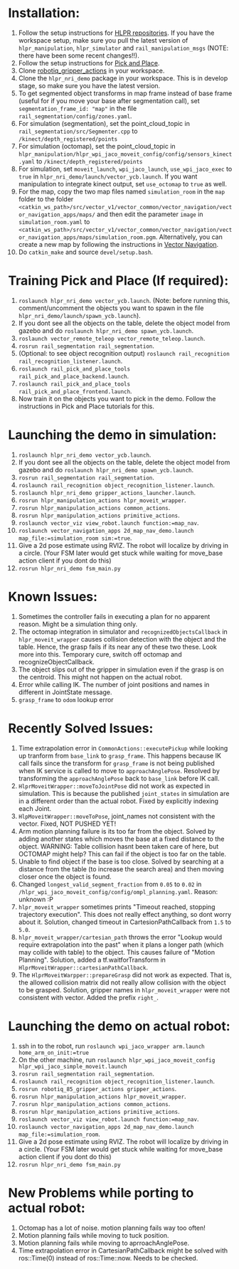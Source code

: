 # Installation:
1. Follow the setup instructions for [HLPR repositories](https://github.com/HLP-R/hlpr_documentation/wiki/Vector-Simulation-Setup-Steps). If you have the workspace setup, make sure you pull the latest version of `hlpr_manipulation`, `hlpr_simulator` and `rail_manipulation_msgs` (NOTE: there have been some recent changes!!).
2. Follow the setup instructions for [Pick and Place](https://github.com/gt-rail-internal/codebase/blob/master/weiyuliu/README.md).
3. Clone [robotiq_gripper_actions](https://github.com/GT-RAIL/robotiq_85_gripper_actions.git) in your workspace.
4. Clone the `hlpr_nri_demo` package in your workspace. This is in develop stage, so make sure you have the latest version.
5. To get segmented object transforms in map frame instead of base frame (useful for if you move your base after segmentation call), set `segmentation_frame_id: "map"` in the file `rail_segmentation/config/zones.yaml`.
6. For simulation (segmentation), set the point_cloud_topic in `rail_segmentation/src/Segmenter.cpp` to `/kinect/depth_registered/points`
7. For simulation (octomap), set the point_cloud_topic in `hlpr_manipulation/hlpr_wpi_jaco_moveit_config/config/sensors_kinect.yaml` to `/kinect/depth_registered/points`
8. For simulation, set `moveit_launch`, `wpi_jaco_launch`, `use_wpi_jaco_exec` to `true` in `hlpr_nri_demo/launch/vector_ycb.launch`. If you want manipulation to integrate kinect output, set `use_octomap` to `true` as well.
9. For the map, copy the two map files named `simulation_room` in the `map` folder to the folder `<catkin_ws_path>/src/vector_v1/vector_common/vector_navigation/vector_navigation_apps/maps/` and then edit the parameter `image` in `simulation_room.yaml` to `<catkin_ws_path>/src/vector_v1/vector_common/vector_navigation/vector_navigation_apps/maps/simulation_room.pgm`. Alternatively, you can create a new map by following the instructions in [Vector Navigation](https://github.com/StanleyInnovation/vector_v1/wiki/Navigation). 
10. Do `catkin_make` and source `devel/setup.bash`.


# Training Pick and Place (If required):
1. `roslaunch hlpr_nri_demo vector_ycb.launch`. (Note: before running this, comment/uncomment the objects you want to spawn in the file `hlpr_nri_demo/launch/spawn_ycb.launch`).
2. If you dont see all the objects on the table, delete the object model from gazebo and do `roslaunch hlpr_nri_demo spawn_ycb.launch`.
3. `roslaunch vector_remote_teleop vector_remote_teleop.launch`.
4. `rosrun rail_segmentation rail_segmentation`.
5. (Optional: to see object recognition output) `roslaunch rail_recognition rail_recognition_listener.launch`.
6. `roslaunch rail_pick_and_place_tools rail_pick_and_place_backend.launch`.
7. `roslaunch rail_pick_and_place_tools rail_pick_and_place_frontend.launch`.
8. Now train it on the objects you want to pick in the demo. Follow the instructions in Pick and Place tutorials for this.


# Launching the demo in simulation:
1. `roslaunch hlpr_nri_demo vector_ycb.launch`.
2. If you dont see all the objects on the table, delete the object model from gazebo and do `roslaunch hlpr_nri_demo spawn_ycb.launch`.
3. `rosrun rail_segmentation rail_segmentation`.
4. `roslaunch rail_recognition object_recognition_listener.launch`.
5. `roslaunch hlpr_nri_demo gripper_actions_launcher.launch`.
6. `rosrun hlpr_manipulation_actions hlpr_moveit_wrapper`.
7. `rosrun hlpr_manipulation_actions common_actions`.
8. `rosrun hlpr_manipulation_actions primitive_actions`.
9. `roslaunch vector_viz view_robot.launch function:=map_nav`.
10. `roslaunch vector_navigation_apps 2d_map_nav_demo.launch map_file:=simulation_room sim:=true`.
11. Give a 2d pose estimate using RVIZ. The robot will localize by driving in a circle. (Your FSM later would get stuck while waiting for move_base action client if you dont do this)
12. `rosrun hlpr_nri_demo fsm_main.py`

# Known Issues:
1. Sometimes the controller fails in executing a plan for no apparent reason. Might be a simulation thing only.
2. The octomap integration in simulator and `recognizedObjectsCallback` in `hlpr_moveit_wrapper` causes collision detection with the object and the table. Hence, the grasp fails if its near any of these two these. Look more into this. Temporary cure, switch off octomap and recognizeObjectCallback.
3. The object slips out of the gripper in simulation even if the grasp is on the centroid. This might not happen on the actual robot.
4. Error while calling IK. The number of joint positions and names in different in JointState message.
5. `grasp_frame` to `odom` lookup error

# Recently Solved Issues:
1. Time extrapolation error in `CommonActions::executePickup` while looking up tranform from `base_link` to `grasp_frame`. This happens because IK call fails since the transform for `grasp_frame` is not being published when IK service is called to move to `approachAnglePose`. Resolved by transforming the `approachAnglePose` back to `base_link` before IK call.
2. `HlprMoveitWrapper::moveToJointPose` did not work as expected in simulation. This is because the published `joint_states` in simulation are in a  different order than the actual robot. Fixed by explicitly indexing each Joint.
3. `HlpMoveitWrapper::moveToPose`, joint_names not consistent with the vector. Fixed, NOT PUSHED YET!
4. Arm motion planning failure is its too far from the object. Solved by adding another states which moves the base at a fixed distance to the object. WARNING: Table collision hasnt been taken care of here, but OCTOMAP might help? This can fail if the object is too far on the table.
5. Unable to find object if the base is too close. Solved by searching at a distance from the table (to increase the search area) and then moving closer once the object is found.
6. Changed `longest_valid_segment_fraction` from `0.05` to `0.02` in  `/hlpr_wpi_jaco_moveit_config/config/ompl_planning.yaml`. Reason: unknown :P
7. `hlpr_moveit_wrapper` sometimes prints "Timeout reached, stopping trajectory execution". This does not really effect anything, so dont worry about it. Solution, changed timeout in CartesionPathCallback from `1.5` to `5.0`.
8. `hlpr_moveit_wrapper/cartesian_path` throws the error "Lookup would require extrapolation into the past" when it plans a longer path (which may collide with table) to the object. This causes failure of "Motion Planning". Solution, added a tf.waitforTransform in `HlprMoveitWrapper::cartesianPathCallback`.
9. The `HlprMoveitWarpper::prepareGrasp` did not work as expected. That is, the allowed collision matrix did not really allow collision with the object to be grasped. Solution, gripper names in `hlpr_moveit_wrapper` were not consistent with vector. Added the prefix `right_`.

# Launching the demo on actual robot:
1. ssh in to the robot, run `roslaunch wpi_jaco_wrapper arm.launch home_arm_on_init:=true`
2. On the other machine, run `roslaunch hlpr_wpi_jaco_moveit_config hlpr_wpi_jaco_simple_moveit.launch`
3. `rosrun rail_segmentation rail_segmentation`.
4. `roslaunch rail_recognition object_recognition_listener.launch`.
5. `rosrun robotiq_85_gripper_actions gripper_actions`.
6. `rosrun hlpr_manipulation_actions hlpr_moveit_wrapper`.
7. `rosrun hlpr_manipulation_actions common_actions`.
8. `rosrun hlpr_manipulation_actions primitive_actions`.
9. `roslaunch vector_viz view_robot.launch function:=map_nav`.
10. `roslaunch vector_navigation_apps 2d_map_nav_demo.launch map_file:=simulation_room`.
11. Give a 2d pose estimate using RVIZ. The robot will localize by driving in a circle. (Your FSM later would get stuck while waiting for move_base action client if you dont do this)
12. `rosrun hlpr_nri_demo fsm_main.py`

# New Problems while porting to actual robot:
1. Octomap has a lot of noise. motion planning fails way too often!
2. Motion planning fails while moving to tuck position. 
3. Motion planning fails while moving to aprroachAnglePose. 
4. Time extrapolation error in CartesianPathCallback might be solved with ros::Time(0) instead of ros::Time::now. Needs to be checked.


